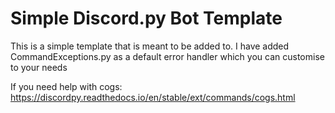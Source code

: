 # Simple Discord.py Bot Template
This is a simple template that is meant to be added to. I have added CommandExceptions.py as a default error handler which you can customise to your needs

If you need help with cogs:
https://discordpy.readthedocs.io/en/stable/ext/commands/cogs.html
